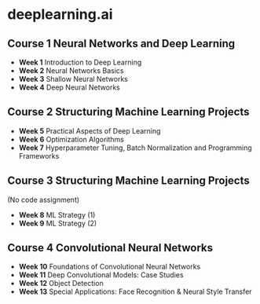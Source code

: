 # deeplearning.ai

## Course 1 Neural Networks and Deep Learning

* __Week 1__ Introduction to Deep Learning
* __Week 2__ Neural Networks Basics
* __Week 3__ Shallow Neural Networks
* __Week 4__ Deep Neural Networks

## Course 2 Structuring Machine Learning Projects

* __Week 5__ Practical Aspects of Deep Learning
* __Week 6__ Optimization Algorithms
* __Week 7__ Hyperparameter Tuning, Batch Normalization and Programming Frameworks

## Course 3 Structuring Machine Learning Projects

(No code assignment)

* __Week 8__ ML Strategy (1)
* __Week 9__ ML Strategy (2)

## Course 4 Convolutional Neural Networks

* __Week 10__ Foundations of Convolutional Neural Networks
* __Week 11__ Deep Convolutional Models: Case Studies
* __Week 12__ Object Detection
* __Week 13__ Special Applications: Face Recognition & Neural Style Transfer